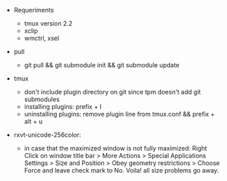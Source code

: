 - Requeriments  
    - tmux version 2.2  
    - xclip  
    - wmctrl, xsel  

- pull  
    - git pull && git submodule init && git submodule update  

- tmux  
    - don't include plugin directory on git since tpm doesn't add git submodules   
    - installing plugins: prefix + I  
    - uninstalling plugins: remove plugin line from tmux.conf && 
    prefix + alt + u  

- rxvt-unicode-256color:  
    - in case that the maximized window is not fully maximized: Right Click on 
    window title bar > More Actions > Special Applications Settings > Size and 
    Position > Obey geometry restrictions > Choose Force and leave check mark 
    to No. Voila! all size problems go away.  

